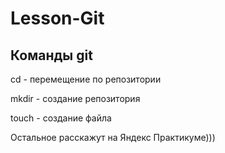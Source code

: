 # Lesson-Git  

## Команды git  

cd - перемещение по репозитории  


mkdir - создание репозитория  


touch - создание файла 


Остальное расскажут на Яндекс Практикуме))) 